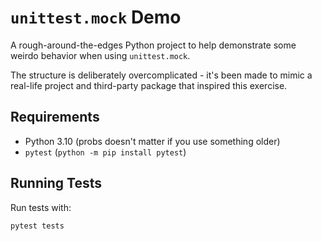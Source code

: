 # `unittest.mock` Demo

A rough-around-the-edges Python project to help demonstrate some weirdo behavior when using `unittest.mock`.

The structure is deliberately overcomplicated - it's been made to mimic a real-life project and third-party package that inspired this exercise.

## Requirements

- Python 3.10 (probs doesn't matter if you use something older)
- `pytest` (`python -m pip install pytest`)

## Running Tests

Run tests with:

```py
pytest tests
```
